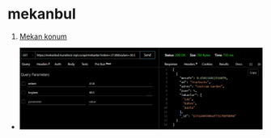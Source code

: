 # mekanbul

1. [Mekan konum](https://mekanbul.muratincir.repl.co/api/mekanlar?enlem=37.8&boylam=30.5)

+ ![](/resimler/konumMekan.PNG)

